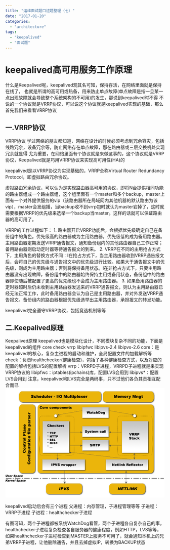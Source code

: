 ```yaml
---
title: "运维面试题口述题整理（七）"
date: "2017-01-20"
categories: 
  - "architecture"
tags: 
  - "keepalived"
  - "面试题"
---
```


# keepalived高可用服务工作原理

什么是Keepalived呢，keepalived观其名可知，保持存活，在网络里面就是保持在线了， 也就是所谓的高可用或热备，用来防止单点故障(单点故障是指一旦某一点出现故障就会导致整个系统架构的不可用)的发生，那说到keepalived时不得 不说的一个协议就是VRRP协议，可以说这个协议就是keepalived实现的基础，那么首先我们来看看VRRP协议

## 一.VRRP协议

VRRP协议 学过网络的朋友都知道，网络在设计的时候必须考虑到冗余容灾，包括线路冗余，设备冗余等，防止网络存在单点故障，那在路由器或三层交换机处实现冗余就显得 尤为重要，在网络里面有个协议就是来做这事的，这个协议就是VRRP协议，Keepalived就是巧用VRRP协议来实现高可用性(HA)的

keepalived是以VRRP协议为实现基础的，VRRP全称Virtual Router Redundancy Protocol，即虚拟路由冗余协议。

虚拟路由冗余协议，可以认为是实现路由器高可用的协议，即将N台提供相同功能的路由器组成一个路由器组，这个组里面有一个master和多个backup，master上面有一个对外提供服务的vip（该路由器所在局域网内其他机器的默认路由为该vip），master会发组播，当backup收不到vrrp包时就认为master宕掉了，这时就需要根据VRRP的优先级来选举一个backup当master。这样的话就可以保证路由器的高可用了。

VRRP的工作过程如下： 1. 路由器开启VRRP功能后，会根据优先级确定自己在备份组中的角色。优先级高的路由器成为主用路由器，优先级低的成为备用路由器。主用路由器定期发送VRRP通告报文，通知备份组内的其他路由器自己工作正常；备用路由器则启动定时器等待通告报文的到来。 2. VRRP在不同的主用抢占方式下，主用角色的替换方式不同：l在抢占方式下，当主用路由器收到VRRP通告报文后，会将自己的优先级与通告报文中的优先级进行比较。如果大于通告报文中的优先级，则成为主用路由器；否则将保持备用状态。l在非抢占方式下，只要主用路由器没有出现故障，备份组中的路由器始终保持主用或备用状态，备份组中的路由器即使随后被配置了更高的优先级也不会成为主用路由器。 3. 如果备用路由器的定时器超时后仍未收到主用路由器发送来的VRRP通告报文，则认为主用路由器已经无法正常工作，此时备用路由器会认为自己是主用路由器，并对外发送VRRP通告报文。备份组内的路由器根据优先级选举出主用路由器，承担报文的转发功能。

keepalived完全遵守VRRP协议，包括竞选机制等等

## 二.Keepalived原理

Keepalived原理 keepalived也是模块化设计，不同模块复杂不同的功能，下面是keepalived的组件 core check vrrp libipfwc libipvs-2.4 libipvs-2.6 core：是keepalived的核心，复杂主进程的启动和维护，全局配置文件的加载解析等 check：负责healthchecker(健康检查)，包括了各种健康检查方式，以及对应的配置的解析包括LVS的配置解析 vrrp：VRRPD子进程，VRRPD子进程就是来实现VRRP协议的 libipfwc：iptables(ipchains)库，配置LVS会用到 libipvs\*：配置LVS会用到 注意，keepalived和LVS完全是两码事，只不过他们各负其责相互配合而已 ![](images/wKiom1agq23yOh7JAACtN42-89E393.png)

keepalived启动后会有三个进程 父进程：内存管理，子进程管理等等 子进程：VRRP子进程 子进程：healthchecker子进程

有图可知，两个子进程都被系统WatchDog看管，两个子进程各自复杂自己的事，healthchecker子进程复杂检查各自服务器的健康程度，例如HTTP，LVS等等，如果healthchecker子进程检查到MASTER上服务不可用了，就会通知本机上的兄弟VRRP子进程，让他删除通告，并且去掉虚拟IP，转换为BACKUP状态
